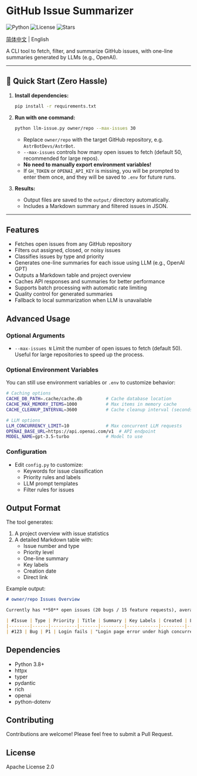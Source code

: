 # GitHub Issue Summarizer

![Python](https://img.shields.io/badge/python-3.8%2B-blue)
![License](https://img.shields.io/github/license/你的用户名/你的仓库名)
![Stars](https://img.shields.io/github/stars/MoeMoeCS/LLM-issue?style=social)

[简体中文](README.zh.md) | English

A CLI tool to fetch, filter, and summarize GitHub issues, with one-line summaries generated by LLMs (e.g., OpenAI).

---

## 🚀 Quick Start (Zero Hassle)

1. **Install dependencies:**
   ```bash
   pip install -r requirements.txt
   ```
2. **Run with one command:**
   ```bash
   python llm-issue.py owner/repo --max-issues 30
   ```
   - Replace `owner/repo` with the target GitHub repository, e.g. `AstrBotDevs/AstrBot`.
   - `--max-issues` controls how many open issues to fetch (default 50, recommended for large repos).
   - **No need to manually export environment variables!**
   - If `GH_TOKEN` or `OPENAI_API_KEY` is missing, you will be prompted to enter them once, and they will be saved to `.env` for future runs.

3. **Results:**
   - Output files are saved to the `output/` directory automatically.
   - Includes a Markdown summary and filtered issues in JSON.

---

## Features

- Fetches open issues from any GitHub repository
- Filters out assigned, closed, or noisy issues
- Classifies issues by type and priority
- Generates one-line summaries for each issue using LLM (e.g., OpenAI GPT)
- Outputs a Markdown table and project overview
- Caches API responses and summaries for better performance
- Supports batch processing with automatic rate limiting
- Quality control for generated summaries
- Fallback to local summarization when LLM is unavailable

## Advanced Usage

### Optional Arguments

- `--max-issues N`  Limit the number of open issues to fetch (default 50). Useful for large repositories to speed up the process.

### Optional Environment Variables

You can still use environment variables or `.env` to customize behavior:

```bash
# Caching options
CACHE_DB_PATH=.cache/cache.db         # Cache database location
CACHE_MAX_MEMORY_ITEMS=1000           # Max items in memory cache
CACHE_CLEANUP_INTERVAL=3600           # Cache cleanup interval (seconds)

# LLM options
LLM_CONCURRENCY_LIMIT=10              # Max concurrent LLM requests
OPENAI_BASE_URL=https://api.openai.com/v1  # API endpoint
MODEL_NAME=gpt-3.5-turbo              # Model to use
```

### Configuration

- Edit `config.py` to customize:
  - Keywords for issue classification
  - Priority rules and labels
  - LLM prompt templates
  - Filter rules for issues

## Output Format

The tool generates:
1. A project overview with issue statistics
2. A detailed Markdown table with:
   - Issue number and type
   - Priority level
   - One-line summary
   - Key labels
   - Creation date
   - Direct link

Example output:
```markdown
# owner/repo Issues Overview

Currently has **50** open issues (20 bugs / 15 feature requests), average priority P1, last updated on 2024-03-20.

| #Issue | Type | Priority | Title | Summary | Key Labels | Created | Link |
|--------|------|----------|-------|---------|------------|---------|------|
| #123 | Bug | P1 | Login fails | "Login page error under high concurrency" | backend, critical | 2024-03-19 | 🔗 |
```

## Dependencies

- Python 3.8+
- httpx
- typer
- pydantic
- rich
- openai
- python-dotenv

## Contributing

Contributions are welcome! Please feel free to submit a Pull Request.

## License

Apache License 2.0
